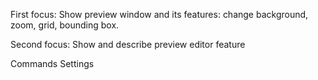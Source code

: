 First focus:
Show preview window and its features: change background, zoom, grid, bounding box.

Second focus:
Show and describe preview editor feature


Commands
Settings
